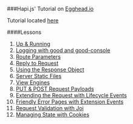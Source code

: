 ###Hapi.js' Tutorial on [Egghead.io](https://egghead.io/)

Tutorial located [here](https://egghead.io/courses/introduction-to-node-servers-with-hapi-js)

####Lessons
  1. [Up & Running](https://github.com/lekosfmi/hapi/blob/master/1.js)
  2. [Logging with good and good-console](https://github.com/lekosfmi/hapi/blob/master/2.js)
  3. [Route Parameters](https://github.com/lekosfmi/hapi/blob/master/3.js)
  4. [Reply to Request](https://github.com/lekosfmi/hapi/blob/master/4.js)
  5. [Using the Response Object](https://github.com/lekosfmi/hapi/blob/master/5.js)
  6. [Server Static Files](https://github.com/lekosfmi/hapi/blob/master/6.js)
  7. [View Engines](https://github.com/lekosfmi/hapi/blob/master/7.js)
  8. [PUT & POST Request Payloads](https://github.com/lekosfmi/hapi/blob/master/8.js)
  9. [Extending the Request with Lifecycle Events](https://github.com/lekosfmi/hapi/blob/master/9.js)
  10. [Friendly Error Pages with Extension Events](https://github.com/lekosfmi/hapi/blob/master/10.js)
  11. [Request Validation with Joi](https://github.com/lekosfmi/hapi/blob/master/11.js)
  12. [Managing State with Cookies](https://github.com/lekosfmi/hapi/blob/master/12.js)
